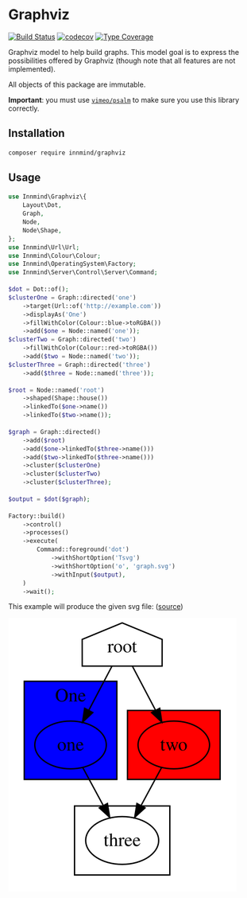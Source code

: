 # Graphviz

[![Build Status](https://github.com/innmind/graphviz/workflows/CI/badge.svg?branch=master)](https://github.com/innmind/graphviz/actions?query=workflow%3ACI)
[![codecov](https://codecov.io/gh/innmind/graphviz/branch/develop/graph/badge.svg)](https://codecov.io/gh/innmind/graphviz)
[![Type Coverage](https://shepherd.dev/github/innmind/graphviz/coverage.svg)](https://shepherd.dev/github/innmind/graphviz)

Graphviz model to help build graphs. This model goal is to express the possibilities offered by Graphviz (though note that all features are not implemented).

All objects of this package are immutable.

**Important**: you must use [`vimeo/psalm`](https://packagist.org/packages/vimeo/psalm) to make sure you use this library correctly.

## Installation

```sh
composer require innmind/graphviz
```

## Usage

```php
use Innmind\Graphviz\{
    Layout\Dot,
    Graph,
    Node,
    Node\Shape,
};
use Innmind\Url\Url;
use Innmind\Colour\Colour;
use Innmind\OperatingSystem\Factory;
use Innmind\Server\Control\Server\Command;

$dot = Dot::of();
$clusterOne = Graph::directed('one')
    ->target(Url::of('http://example.com'))
    ->displayAs('One')
    ->fillWithColor(Colour::blue->toRGBA())
    ->add($one = Node::named('one'));
$clusterTwo = Graph::directed('two')
    ->fillWithColor(Colour::red->toRGBA())
    ->add($two = Node::named('two'));
$clusterThree = Graph::directed('three')
    ->add($three = Node::named('three'));

$root = Node::named('root')
    ->shaped(Shape::house())
    ->linkedTo($one->name())
    ->linkedTo($two->name());

$graph = Graph::directed()
    ->add($root)
    ->add($one->linkedTo($three->name()))
    ->add($two->linkedTo($three->name()))
    ->cluster($clusterOne)
    ->cluster($clusterTwo)
    ->cluster($clusterThree);

$output = $dot($graph);

Factory::build()
    ->control()
    ->processes()
    ->execute(
        Command::foreground('dot')
            ->withShortOption('Tsvg')
            ->withShortOption('o', 'graph.svg')
            ->withInput($output),
    )
    ->wait();
```

This example will produce the given svg file: ([source](graph.dot))

![](graph.svg)
